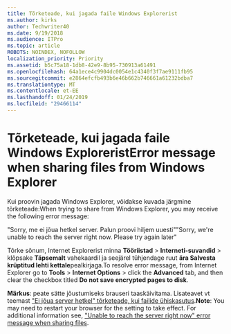 ```yaml
---
title: Tõrketeade, kui jagada faile Windows Explorerist
ms.author: kirks
author: Techwriter40
ms.date: 9/19/2018
ms.audience: ITPro
ms.topic: article
ROBOTS: NOINDEX, NOFOLLOW
localization_priority: Priority
ms.assetid: b5c75a18-1db8-42e9-8b95-730913a61491
ms.openlocfilehash: 64a1ece4c9904dc0054e1c4340f3f7ae9111fb95
ms.sourcegitcommit: e2864efcfb493b6e46b662b746661a61232bdba7
ms.translationtype: MT
ms.contentlocale: et-EE
ms.lasthandoff: 01/24/2019
ms.locfileid: "29466114"
---
```

# <a name="error-message-when-sharing-files-from-windows-explorer"></a><span data-ttu-id="1757f-102">Tõrketeade, kui jagada faile Windows Explorerist</span><span class="sxs-lookup"><span data-stu-id="1757f-102">Error message when sharing files from Windows Explorer</span></span>

<span data-ttu-id="1757f-103">Kui proovin jagada Windows Explorer, võidakse kuvada järgmine tõrketeade:</span><span class="sxs-lookup"><span data-stu-id="1757f-103">When trying to share from Windows Explorer, you may receive the following error message:</span></span>
  
<span data-ttu-id="1757f-p101">"Sorry, me ei jõua hetkel server. Palun proovi hiljem uuesti"</span><span class="sxs-lookup"><span data-stu-id="1757f-p101">"Sorry, we're unable to reach the server right now. Please try again later"</span></span>
  
<span data-ttu-id="1757f-106">Tõrke sõnum, Internet Explorerist minna **Tööriistad** \> **Interneti-suvandid** \> klõpsake **Täpsemalt** vahekaardil ja seejärel tühjendage ruut **ära Salvesta krüptitud lehti kettale**pealkirjaga.</span><span class="sxs-lookup"><span data-stu-id="1757f-106">To resolve error message, from Internet Explorer go to **Tools** \> **Internet Options** \> click the **Advanced** tab, and then clear the checkbox titled **Do not save encrypted pages to disk**.</span></span> 
  
 <span data-ttu-id="1757f-p102">**Märkus**: peate sätte jõustumiseks brauseri taaskäivitama. Lisateavet vt teemast ["Ei jõua server hetkel" tõrketeade, kui failide ühiskasutus](https://go.microsoft.com/fwlink/?linkid=2022914).</span><span class="sxs-lookup"><span data-stu-id="1757f-p102">**Note**: You may need to restart your browser for the setting to take effect. For additional information see, ["Unable to reach the server right now" error message when sharing files](https://go.microsoft.com/fwlink/?linkid=2022914).</span></span>
  

